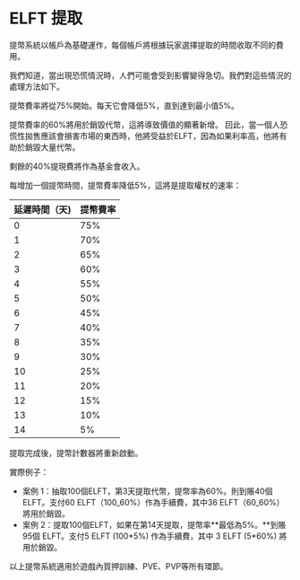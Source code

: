 # ELFT 提取

提幣系統以帳戶為基礎運作，每個帳戶將根據玩家選擇提取的時間收取不同的費用。

我們知道，當出現恐慌情況時，人們可能會受到影響變得急切。我們對這些情況的處理方法如下。

提幣費率將從75%開始。每天它會降低5%，直到達到最小值5%。

提幣費率的60%將用於銷毀代幣，這將導致價值的顯著新增。 囙此，當一個人恐慌性拋售應該會損害市場的東西時，他將受益於ELFT，因為如果利率高，他將有助於銷毀大量代幣。

&#x20;剩餘的40%提現費將作為基金會收入。

每增加一個提幣時間，提幣費率降低5%，這將是提取權杖的速率：

| 延遲時間（天) | 提幣費率 |
| ------- | ---- |
| 0       | 75%  |
| 1       | 70%  |
| 2       | 65%  |
| 3       | 60%  |
| 4       | 55%  |
| 5       | 50%  |
| 6       | 45%  |
| 7       | 40%  |
| 8       | 35%  |
| 9       | 30%  |
| 10      | 25%  |
| 11      | 20%  |
| 12      | 15%  |
| 13      | 10%  |
| 14      | 5%   |

提取完成後，提幣計數器將重新啟動。

實際例子：

* 案例 1：抽取100個ELFT，第3天提取代幣，提幣率為60%。則到賬40個 ELFT。支付60 ELFT（100_60%）作為手續費，其中36 ELFT（60_60%）將用於銷毀。
* 案例 2：提取100個ELFT，如果在第14天提取，提幣率**最低為5%。**到賬95個 ELFT。支付5 ELFT (100\*5%) 作為手續費，其中 3 ELFT (5\*60%) 將用於銷毀。

以上提幣系統適用於遊戲內質押訓練、PVE、PVP等所有環節。
